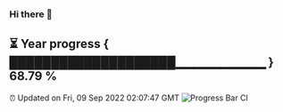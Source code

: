 ### Hi there 👋
⏳ Year progress { ████████████████████▁▁▁▁▁▁▁▁▁▁ } 68.79 %
---
⏰ Updated on Fri, 09 Sep 2022 02:07:47 GMT
![Progress Bar CI](https://github.com/liununu/liununu/workflows/Progress%20Bar%20CI/badge.svg)
